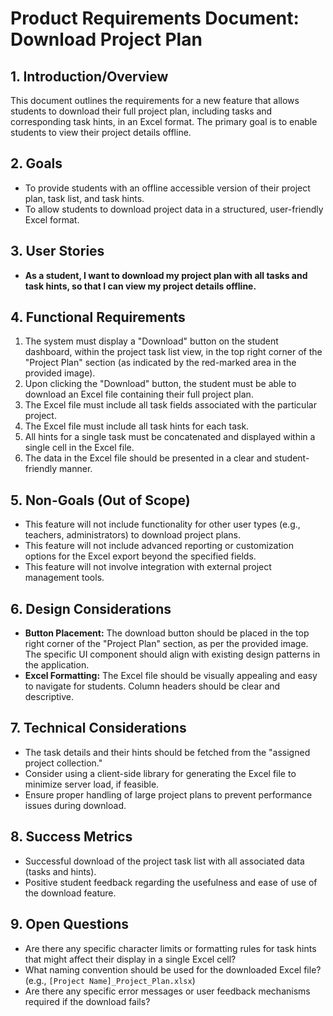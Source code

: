# Product Requirements Document: Download Project Plan

## 1. Introduction/Overview
This document outlines the requirements for a new feature that allows students to download their full project plan, including tasks and corresponding task hints, in an Excel format. The primary goal is to enable students to view their project details offline.

## 2. Goals
*   To provide students with an offline accessible version of their project plan, task list, and task hints.
*   To allow students to download project data in a structured, user-friendly Excel format.

## 3. User Stories
*   **As a student, I want to download my project plan with all tasks and task hints, so that I can view my project details offline.**

## 4. Functional Requirements
1.  The system must display a "Download" button on the student dashboard, within the project task list view, in the top right corner of the "Project Plan" section (as indicated by the red-marked area in the provided image).
2.  Upon clicking the "Download" button, the student must be able to download an Excel file containing their full project plan.
3.  The Excel file must include all task fields associated with the particular project.
4.  The Excel file must include all task hints for each task.
5.  All hints for a single task must be concatenated and displayed within a single cell in the Excel file.
6.  The data in the Excel file should be presented in a clear and student-friendly manner.

## 5. Non-Goals (Out of Scope)
*   This feature will not include functionality for other user types (e.g., teachers, administrators) to download project plans.
*   This feature will not include advanced reporting or customization options for the Excel export beyond the specified fields.
*   This feature will not involve integration with external project management tools.

## 6. Design Considerations
*   **Button Placement:** The download button should be placed in the top right corner of the "Project Plan" section, as per the provided image. The specific UI component should align with existing design patterns in the application.
*   **Excel Formatting:** The Excel file should be visually appealing and easy to navigate for students. Column headers should be clear and descriptive.

## 7. Technical Considerations
*   The task details and their hints should be fetched from the "assigned project collection."
*   Consider using a client-side library for generating the Excel file to minimize server load, if feasible.
*   Ensure proper handling of large project plans to prevent performance issues during download.

## 8. Success Metrics
*   Successful download of the project task list with all associated data (tasks and hints).
*   Positive student feedback regarding the usefulness and ease of use of the download feature.

## 9. Open Questions
*   Are there any specific character limits or formatting rules for task hints that might affect their display in a single Excel cell?
*   What naming convention should be used for the downloaded Excel file? (e.g., `[Project Name]_Project_Plan.xlsx`)
*   Are there any specific error messages or user feedback mechanisms required if the download fails? 